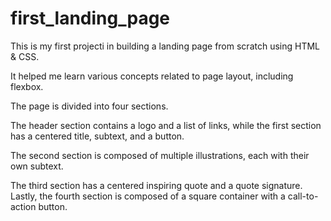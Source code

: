 # first_landing_page
This is my first projecti in building a landing page from scratch using HTML & CSS.

It helped me learn various concepts related to page layout, including flexbox. 

The page is divided into four sections.

The header section contains a logo and a list of links, while the first section has a centered title, subtext, and a button. 

The second section is composed of multiple illustrations, each with their own subtext. 

The third section has a centered inspiring quote and a quote signature. Lastly, the fourth section is composed of a square container with a call-to-action button.

